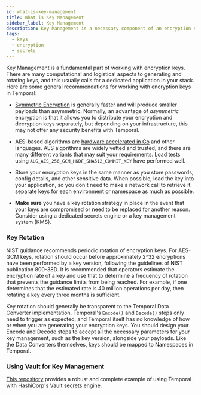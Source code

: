 ```yaml
---
id: what-is-key-management
title: What is Key Management
sidebar_label: Key Management
description: Key Management is a necessary component of an encryption solution
tags:
  - keys
  - encryption
  - secrets
---
```


Key Management is a fundamental part of working with encryption keys. There are
many computational and logistical aspects to generating and rotating keys, and
this usually calls for a dedicated application in your stack. Here are some
general recommendations for working with encryption keys in Temporal:

- [Symmetric Encryption](https://en.wikipedia.org/wiki/Symmetric-key_algorithm)
  is generally faster and will produce smaller payloads than asymmetric.
  Normally, an advantage of _asymmetric_ encryption is that it allows you to
  distribute your encryption and decryption keys separately, but depending on
  your infrastructure, this may not offer any security benefits with Temporal.

- AES-based algorithms are [hardware accelerated in Go](https://pkg.go.dev/crypto/aes) and other languages. AES algorithms are
  widely vetted and trusted, and there are many different variants that may suit
  your requirements. Load tests using `ALG_AES_256_GCM_HKDF_SHA512_COMMIT_KEY`
  have performed well.

- Store your encryption keys in the same manner as you store passwords, config
  details, and other sensitive data. When possible, load the key into your
  application, so you don't need to make a network call to retrieve it.
  separate keys for each environment or namespace as much as possible.

- **Make sure** you have a key rotation strategy in place in the event that your
  keys are compromised or need to be replaced for another reason. Consider using
  a dedicated secrets engine or a key management system (KMS).

### Key Rotation

NIST guidance recommends periodic rotation of encryption keys. For AES-GCM keys,
rotation should occur before approximately 2^32 encryptions have been performed
by a key version, following the guidelines of NIST publication 800-38D. It is
recommended that operators estimate the encryption rate of a key and use that to
determine a frequency of rotation that prevents the guidance limits from being
reached. For example, if one determines that the estimated rate is 40 million
operations per day, then rotating a key every three months is sufficient.

Key rotation should generally be transparent to the Temporal Data Converter
implementation. Temporal's `Encode()` and `Decode()` steps only need to trigger
as expected, and Temporal itself has no knowledge of how or when you are
generating your encryption keys. You should design your Encode and Decode steps
to accept all the necessary parameters for your key management, such as the key
version, alongside your payloads. Like the Data Converters themselves, keys
should be mapped to Namespaces in Temporal.

### Using Vault for Key Management

[This repository](https://github.com/zboralski/codecserver) provides a robust
and complete example of using Temporal with HashiCorp's
[Vault](https://www.vaultproject.io/) secrets engine.
